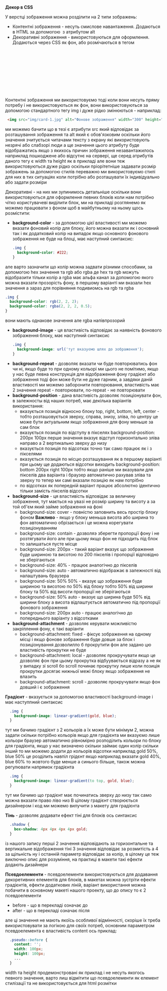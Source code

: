 **Декор в CSS**

У верстці зображення можна розділити на 2 типи зображень:

- Контентні зображення - несуть смислове навантаження.
Додаються в HTML за допомогою <img> з атрибутом alt
- Декоративні зображення - використовуються для оформлення.
Додаються через CSS як фон, або розмічаються в тегом <svg>

Контентні зображення ми використовуємо тоді коли вони несуть пряму потребу і не використовуються як фон, вони використовуються за допомогою стандартного тегу img і дуже рідко змінюються - наприклад:
```html
 <img src="img/card-1.jpg" alt="Фонове зображення" width="300" height="300">
```
ми можемо бачити що в тезі є атрибути src який відповідає за розташування зображення та alt який є обов'язковим оскільки його значення зчитується читачами тексту з екрану які використовують незрячі або слабзорі люди а ще значення цього атрибуту буде відображатись якщо з якихось причин зображення незавантажилось наприклад пошкоджене або відсутнє на сервері, ще серед атрибутів даного тегу є width та height як в прикладі але вони теж використовуються дуже рідко оскільки пріорітетніше задавати розмір зображень за допомогою стилів
переважно ми використовуємо стилі для них в тих ситуаціях коли потрібно або розташувати їх індивідуально або задати розміри

Декоративні - на них ми зупинимось детальніше оскільки вони використовуються для оформлення певних блоків коли нам потрібно чітко користувачеві виділити блок, ми на прикладі розглянемо як можемо працювати з фоном щоб в майбутньому на ньому щось розмістити:

- **background-color** - за допомогою цієї властивості ми можемо вказати фоновий колір для блоку, його можна вказати як і основний так і як додатковий колір на випадок якщо основного фонового зображення не буде на блоці, має наступний синтаксис:
  ```css
  .img {
    background-color: #222;
  }
  ```
але варто зазначити що колір можна задвати різними способами, за допомогою hex значення та rgb або rgba де hex та rgb можуть відобразити тільки колір а rgba має альфа канал за допомогою якого можна вказати прозорість фону, в першому варіанті ми вказали hex значення а зараз для порівняння подивиомсь на rgb та rgba
  ```css
  .img {
    background-color: rgb(2, 2, 2);
    background-color: rgba(2, 2, 2, 0.5);
  }
  ```
вони мають однакове значення але rgba напівпрозорий
- **background-image** - ця властивість відповідає за наявність фонового зображення блоку, має наступний синтаксис
  ```css
  .img {
    background-image: url('тут вказуємо шлях до зображення');
  }
  ```
- **background-repeat** - дозволяє вказати чи буде повторюватись фон чи ні, якщо буде то при одному кольорі ми цього не помітимо, якщо у нас буде певна конструкція для відображення фону градієнт або зображення тоді фон може бути не дуже гарним, а завдяки даній властивості ми можемо заборонити повторювання, властивість має 2 значення repeat - повторювати, no-repeat - не повторювати
- **background-position** - дана властивість дозволяє позиціонувати фон, в залежносты від наших потреб, має декілька варіантів використання:
  - вказується позиція відносно блоку top, right, bottom, left, center - тобто розташовується зверху, справа, знизу, зліва, по центру це може бути актуальним якщо зображення для фону меньше за сам блок
  - вказується позиція по відступу в пікселях background-position: 200px 100px перше значення вказує відступ горизонтально зліва направо а 2 вертикально зверху до низу
  - вказується позиція по відсотках точно так само працює як і з пікселями
  - вказується позиція по місцю розташування як в першому варіанті при цьому ще додаються відсотки виходить background-position: bottom 200px  right 100px тобто якщо раніше ми вказували для пікселів два варіанта і браузер автоматично рахував зліва та зверху то тепер ми самі вказали позицію як нам потрібно
  - по відсотках як попередній варіант працює абсолютно ідентично тільки замість пікселів відсотки
- **background-size** - ця властивість відповідає за величину зображення, тут мається на увазі не розмір ширину та висоту а за той об'єм який займе зображення на фоні
  - background-size: cover - повністю заповнить весь простір блоку фоном **Важливо** - якщо у блоку меньша висота або ширина то фон автоматично обрізається і це можна корегувати позиціонуванням
  - background-size: contain - дозволяэ зберегти пропорції фону і не розтягувати його але при цьому якщо фон не підходить під блок то залишаться пусте місце
  - background-size: 200px - такий варіант вказує що зображення буде шириною та висотою по 200 пікселів і пропорції відповідно не зберігаються
  - background-size: 40% - працює аналогічно до пікселів
  - background-size: auto - автоматично відображає в залежності від налаштувань браузера
  - background-size: 50% 50% - вказує що зображення буде шириною та висотою по 50% від блоку тобто 50% від ширини блоку та 50% від висоти пропорції не зберігаються
  - background-size: 50% auto - вказує що ширина буде 50% від ширини блоку а висота відлаштується автоматично під пропорції фонового зображення
  - background-size: 200px auto - працює аналогічно до попереднього варіанту з відсотками
- **background-attachment** - дозволяє керувати можливістю закріплення фону, є такі варіанти
  - background-attachment: fixed - фіксує зображення на одному місці і якщо фонове зображення буде довше за блок і позиціонування дозволилло б прокрутити фон але задано цю властивість прокрутки не буде
  - background-attachment: local - дозволяє прокручувати якщо це дозволяє фон при цьому прокрутка відбуувається відразу а не як у випадку зі scroll бо scroll починає прокрутку лише коли позиція прокрутки досягає нижньої межі блоку якщо зображення не влазить
  - background-attachment: scroll - дозволяє прокручувати якщо фон довший і є зображення


**Градієнт** - вказується за допомогою властивості background-image і має наступпний синтаксис
```css
  .img {
    background-image: linear-gradient(gold, blue);
  }
```

тут ми бачимо градієнт з 2 кольорів а їх може бути мінімум 2, можна задати скільки потрібно кольорів якщо для градієнта ми вказуємо лише кольори браузер автоматично рівномірно розподілить кольори по блоку для градієнта, якщо у нас визначено скільки займає один колір скільки інший то ми можемо додати до кольорів відсотки наприклад gold 50%, blue 50% це розділить навпіл грідєнт якщо наприклад вказати gold 40%, blue 60% то жовтого буде менше а синього більше, також можна регулювати напрямок градієнта

```css
  .img {
    background-image: linear-gradient(to top, gold, blue);
  }
```

тут ми бачимо що градієнт має починатись зверху до низу так само можна вказати право ліво низ
В цілому градієнт створюється дизайнером і код ми можемо вилучити з макету для градієнта

**Тінь** - дозволяє додавати ефект тіні для блоків ось синтаксис
```css
  .shadow {
    box-shadow: 4px 4px 4px 4px gold;
  }
```

із нашого запису перші 2 значення відповідають за горизонтальне та вертикальне відображення  тіні 3 значення відповідає за розмитість а 4 за щільність  ну і останній параметр відповідає за колір, в цілому це теж виключно опис для розуміння, на практиці в макети такі ефекти додають дизайнери

**Псевдоелементи** - псевдоелементи використовуються для додавання декоретивних елементів для блоків, в макетах можна зустріти ефекти градієнтів, ефекти додаткових ліній, варіант використання можна побачити в основному макеті нашого проекту, що до опису то є 2 псевдоелементи

- before - що в перекладі означає до
- after - що в перекладі означає після

але ці значення не мають якоїсь особливої відмінності, скоріше їх треба використовувати за логікою для своїх потреб, основним параметром псевдоелемента є властивість content ось приклад:

```css
  .pseudo::before {
    content: '';
    width: 100px;
    height: 100px;
    ...
  }
```

width та height продемонстровані як приклад і не несуть якогось певного значення, варто лиш відмітити що псевдоелементи як елемент стилізації та не використовується для html розмітки